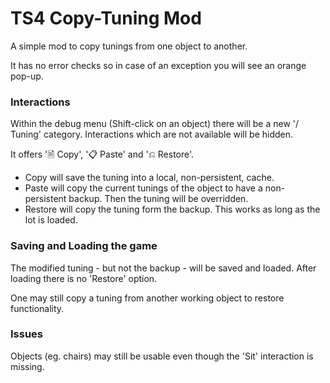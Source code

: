 # TS4 Copy-Tuning Mod
A simple mod to copy tunings from one object to another.

It has no error checks so in case of an exception you will see an orange pop-up.

### Interactions
Within the debug menu (Shift-click on an object) there will be a new '/ Tuning' category.
Interactions which are not available will be hidden.

It offers '🗎 Copy', '📋 Paste' and '⎌ Restore'.
- Copy will save the tuning into a local, non-persistent, cache.
- Paste will copy the current tunings of the object to have a non-persistent backup. Then the tuning will be overridden.
- Restore will copy the tuning form the backup. This works as long as the lot is loaded.

### Saving and Loading the game
The modified tuning - but not the backup - will be saved and loaded. After loading there is no 'Restore' option.

One may still copy a tuning from another working object to restore functionality.

### Issues
Objects (eg. chairs) may still be usable even though the 'Sit' interaction is missing.